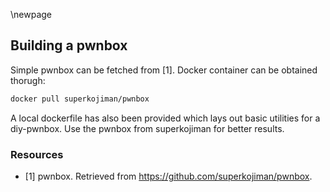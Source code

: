 \newpage

## Building a pwnbox

Simple pwnbox can be fetched from [1]. Docker container can be obtained thorugh:
```bash
docker pull superkojiman/pwnbox
```

A local dockerfile has also been provided which lays out basic utilities for a
diy-pwnbox. Use the pwnbox from superkojiman for better results.

### Resources
- [1] pwnbox. Retrieved from https://github.com/superkojiman/pwnbox.
